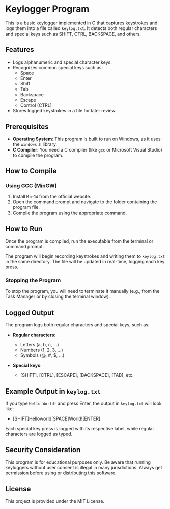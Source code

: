 # Keylogger Program

This is a basic keylogger implemented in C that captures keystrokes and logs them into a file called `keylog.txt`. It detects both regular characters and special keys such as SHIFT, CTRL, BACKSPACE, and others.

## Features

- Logs alphanumeric and special character keys.
- Recognizes common special keys such as:
  - Space
  - Enter
  - Shift
  - Tab
  - Backspace
  - Escape
  - Control (CTRL)
- Stores logged keystrokes in a file for later review.

## Prerequisites

- **Operating System**: This program is built to run on Windows, as it uses the `windows.h` library.
- **C Compiler**: You need a C compiler (like `gcc` or Microsoft Visual Studio) to compile the program.

## How to Compile

### Using GCC (MinGW)
1. Install `MinGW` from the official website.
2. Open the command prompt and navigate to the folder containing the program file.
3. Compile the program using the appropriate command.

## How to Run

Once the program is compiled, run the executable from the terminal or command prompt.

The program will begin recording keystrokes and writing them to `keylog.txt` in the same directory. The file will be updated in real-time, logging each key press.

### Stopping the Program
To stop the program, you will need to terminate it manually (e.g., from the Task Manager or by closing the terminal window).

## Logged Output

The program logs both regular characters and special keys, such as:

- **Regular characters**: 
  - Letters (a, b, c, ...)
  - Numbers (1, 2, 3, ...)
  - Symbols (@, #, $, ...)
  
- **Special keys**:
  - [SHIFT], [CTRL], [ESCAPE], [BACKSPACE], [TAB], etc.
  
## Example Output in `keylog.txt`

If you type `Hello World!` and press Enter, the output in `keylog.txt` will look like:

- [SHIFT]Helloworld[SPACE]World![ENTER]

Each special key press is logged with its respective label, while regular characters are logged as typed.

## Security Consideration

This program is for educational purposes only. Be aware that running keyloggers without user consent is illegal in many jurisdictions. Always get permission before using or distributing this software.

## License

This project is provided under the MIT License.
